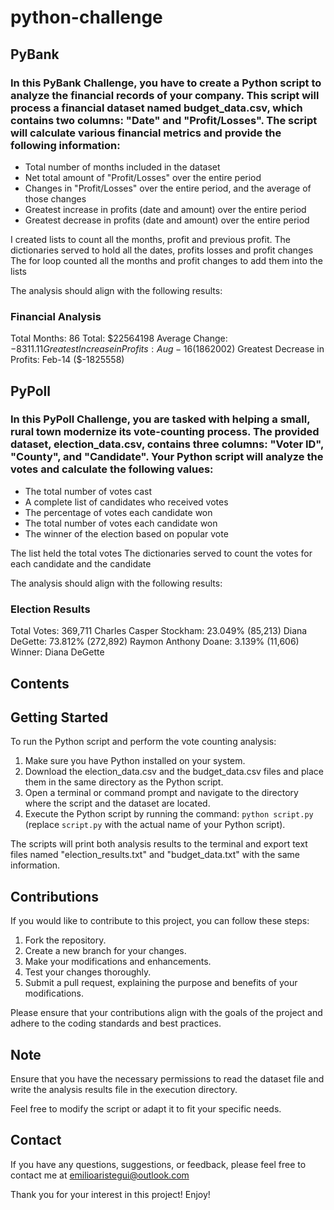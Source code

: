 # python-challenge

## PyBank

### In this PyBank Challenge, you have to create a Python script to analyze the financial records of your company. This script will process a financial dataset named budget_data.csv, which contains two columns: "Date" and "Profit/Losses". The script will calculate various financial metrics and provide the following information:

- Total number of months included in the dataset
- Net total amount of "Profit/Losses" over the entire period
- Changes in "Profit/Losses" over the entire period, and the average of those changes
- Greatest increase in profits (date and amount) over the entire period
- Greatest decrease in profits (date and amount) over the entire period

I created lists to count all the months, profit and previous profit.
The dictionaries served to hold all the dates, profits losses and profit changes
The for loop counted all the months and profit changes to add them into the lists

The analysis should align with the following results:

### Financial Analysis

Total Months: 86
Total: $22564198
Average Change: $-8311.11
Greatest Increase in Profits: Aug-16 ($1862002)
Greatest Decrease in Profits: Feb-14 ($-1825558)

## PyPoll

### In this PyPoll Challenge, you are tasked with helping a small, rural town modernize its vote-counting process. The provided dataset, election_data.csv, contains three columns: "Voter ID", "County", and "Candidate". Your Python script will analyze the votes and calculate the following values:

- The total number of votes cast
- A complete list of candidates who received votes
- The percentage of votes each candidate won
- The total number of votes each candidate won
- The winner of the election based on popular vote

The list held the total votes
The dictionaries served to count the votes for each candidate and the candidate

The analysis should align with the following results:

### Election Results

Total Votes: 369,711
Charles Casper Stockham: 23.049% (85,213)
Diana DeGette: 73.812% (272,892)
Raymon Anthony Doane: 3.139% (11,606)
Winner: Diana DeGette

## Contents


## Getting Started

To run the Python script and perform the vote counting analysis:

1. Make sure you have Python installed on your system.
2. Download the election_data.csv and the budget_data.csv files and place them in the same directory as the Python script.
3. Open a terminal or command prompt and navigate to the directory where the script and the dataset are located.
4. Execute the Python script by running the command: `python script.py` (replace `script.py` with the actual name of your Python script).

The scripts will print both analysis results to the terminal and export text files named "election_results.txt" and "budget_data.txt" with the same information.

## Contributions

If you would like to contribute to this project, you can follow these steps:

1. Fork the repository.
2. Create a new branch for your changes.
3. Make your modifications and enhancements.
4. Test your changes thoroughly.
5. Submit a pull request, explaining the purpose and benefits of your modifications.

Please ensure that your contributions align with the goals of the project and adhere to the coding standards and best practices.

## Note

Ensure that you have the necessary permissions to read the dataset file and write the analysis results file in the execution directory.

Feel free to modify the script or adapt it to fit your specific needs.

## Contact

If you have any questions, suggestions, or feedback, please feel free to contact me at emilioaristegui@outlook.com 

Thank you for your interest in this project! Enjoy!
